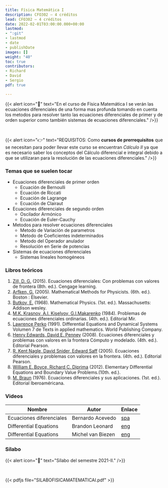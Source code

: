 ```yaml
---
title: Física Matemática I
description: CFO302 — 4 créditos
lead: CFO302 — 4 créditos
date: 2022-02-01T03:00:00.000+00:00
lastmod:
- ":git"
- lastmod
- date
- publishDate
images: []
weight: "40"
toc: true
contributors:
- Richard
- David
- Sergio
pdf: true

---
```

{{< alert icon="📌" text="En el curso de Física Matemática I se verán las ecuaciones diferenciales de una forma mas profunda tomando en cuenta los metodos para resolver tanto las ecuaciones diferenciales de primer y de orden superior como también sistemas de ecuaciones diferenciales." />}}

<br>

{{< alert icon="👉" text="REQUISITOS: Como **cursos de prerrequisitos** que se necesitan para poder llevar este curso se encuentran *Cálculo II* ya que es necesario saber los conceptos del Cálculo diferencial e integral debido a que se utilizaran para la resolución de las ecuaciones diferenciales." />}}

### Temas que se suelen tocar

- Ecuaciones diferenciales de primer orden
  - Ecuación de Bernoulli
  - Ecuación de Riccati
  - Ecuación de Lagrange
  - Ecuación de Clairaut
- Ecuaciones diferenciales de segundo orden 
  -  Oscilador Armónico
  -  Ecuación de Euler-Cauchy
- Metodos para resolver ecuaciones diferenciales
  - Metodo de Variación de parametros
  - Metodo de Coeficientes indeterminados
  - Metodo del Operador anulador
  - Resolución en Serie de potencias
- Sistemas de ecuaciones diferenciales
  - Sistemas lineales homogéneos 

### Libros teóricos

1. [Zill, D. G.](https://drive.google.com/file/d/11W_vUIVqqPLjRpKb5Ti1G-be3e4kwQcK/view?usp=sharing) (2015). Ecuaciones diferenciales: Con problemas con valores de frontera (8th. ed.). Cengage learning.
2. [Arfken, G.](https://drive.google.com/file/d/1CiCj1DU_FhYhQ1YfyjRvxm3IzZwa3FK_/view?usp=sharing) (2005). Mathematical Methods for Physicists. (6th. ed.). Boston : Elsevier.
3. [Butkov, E.](https://drive.google.com/file/d/1shuJ5JdQNRPNr0ImMyQUTr30BwkkWrQP/view?usp=sharing) (1968). Mathematical Physics. (1st. ed.). Massachusetts: Addison wesley.
4. [M.K. Krasnov, A.I. Kiselyov, G.I.Makarenko](https://drive.google.com/file/d/17eT6UsOkAX1iD6t3Re-H2iXp9SncrXMW/view?usp=sharing) (1984). Problemas de ecuaciones diferenciales ordinarias. (4th. ed.). Editorial Mir.
5. [Lawrence Perko](https://drive.google.com/file/d/1aiYpZ7KWsbRaXu1MlLtaUrt7z1nz9G-s/view?usp=sharing) (1991). Differential Equations and Dynamical Systems
Volumen 7 de Texts in applied mathematics. World Publishing Company.
6. [Henry Edwards, David E. Penney](https://drive.google.com/file/d/1AcQd04vLQNxhqTxdbe6rCtSbUhCv3SS3/view?usp=sharing) (2008). Ecuaciones diferenciales y problemas con valores en la frontera Cómputo y modelado. (4th. ed.). Editorial Pearson.
7. [R. Kent Nagle, David Snider, Edward Saff](https://drive.google.com/file/d/1qa5SJWpTM6d280603q63kaarR4B_lfk5/view?usp=sharing) (2005). Ecuaciones diferenciales y problemas con valores en la frontera. (4th. ed.). Editorial Pearson.
8. [William E. Boyce, Richard C. Diprima](https://drive.google.com/file/d/1PYnhkiEeFOWhYd_FuDZvenUWzebD3qcy/view?usp=sharing) (2012). Elementary Differential Equations and Boundary Value Problems.(10th. ed.). 
9. [M. Braun](https://drive.google.com/file/d/1ODLcHLg3FFg68B858wQdGiKAFEMoifLy/view?usp=sharing) (1976). Ecuaciones diferenciales y sus aplicaciones. (1st. ed.). Editorial Iberoaméricana.

### Videos

|Nombre|Autor|Enlace|
|------|-----|------|
|Ecuaciones diferenciales|Bernardo Acevedo|[spa](https://www.youtube.com/c/1aconBerni/playlists?view=50&sort=dd&shelf_id=7)|
|Differential Equations|Brandon Leonard|[eng](https://www.youtube.com/playlist?list=PLDesaqWTN6ESPaHy2QUKVaXNZuQNxkYQ_)|
|Differential Equations|Michel van Biezen|[eng](https://www.ilectureonline.com/lectures/subject/MATH/23)|

### Sílabo

{{< alert icon="🔔" text="Sílabo del semestre 2021-II." />}}

<br>

{{< pdfjs file="SILABOFISICAMATEMATICAI.pdf" >}}